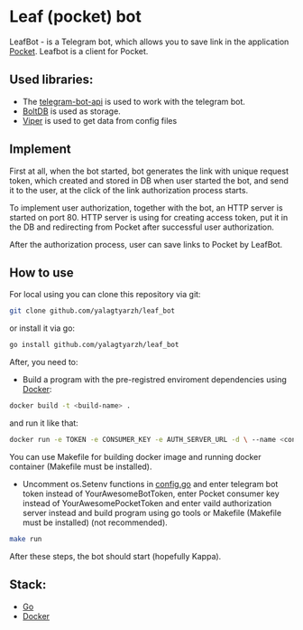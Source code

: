 # Leaf (pocket) bot

LeafBot - is a Telegram bot, which allows you to save link in the application [Pocket](https://getpocket.com/). Leafbot is a client for Pocket. 

## Used libraries:
- The [telegram-bot-api](https://github.com/go-telegram-bot-api/telegram-bot-api) is used to work with the telegram bot. 
- [BoltDB](https://github.com/boltdb/bolt) is used as storage.
- [Viper](https://github.com/spf13/viper) is used to get data from config files

## Implement
First at all, when the bot started, bot generates the link with unique request token, which created and stored in DB when user started the bot, and send it to the user, at the click of the link authorization process starts.

To implement user authorization, together with the bot, an HTTP server is started on port 80. HTTP server is using for creating access token, put it in the DB and redirecting from Pocket after successful user authorization.

After the authorization process, user can save links to Pocket by LeafBot.

## How to use
For local using you can clone this repository via git:

```bash
git clone github.com/yalagtyarzh/leaf_bot
```

or install it via go: 

```bash
go install github.com/yalagtyarzh/leaf_bot
```

After, you need to:
- Build a program with the pre-registred enviroment dependencies using [Docker](https://www.docker.com/):

```bash
docker build -t <build-name> .
```

and run it like that:

```bash
docker run -e TOKEN -e CONSUMER_KEY -e AUTH_SERVER_URL -d \ --name <container-name>
```

You can use Makefile for building docker image and running docker container (Makefile must be installed).

- Uncomment os.Setenv functions in [config.go](https://github.com/yalagtyarzh/leaf_bot/blob/master/config/config.go) and enter telegram bot token instead of YourAwesomeBotToken, enter Pocket consumer key instead of YourAwesomePocketToken and enter vaild authorization server instead and build program using go tools or Makefile (Makefile must be installed) (not recommended).

```bash
make run
```

After these steps, the bot should start (hopefully Kappa).

## Stack:
- [Go](https://golang.org/)
- [Docker](https://www.docker.com/)
